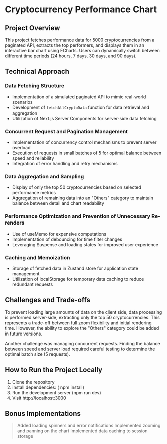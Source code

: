 # Cryptocurrency Performance Chart

## Project Overview

This project fetches performance data for 5000 cryptocurrencies from a paginated API, extracts the top performers, and displays them in an interactive bar chart using ECharts. Users can dynamically switch between different time periods (24 hours, 7 days, 30 days, and 90 days).

## Technical Approach

### Data Fetching Structure

- Implementation of a simulated paginated API to mimic real-world scenarios
- Development of `fetchAllCryptoData` function for data retrieval and aggregation
- Utilization of Next.js Server Components for server-side data fetching

### Concurrent Request and Pagination Management

- Implementation of concurrency control mechanisms to prevent server overload
- Execution of requests in small batches of 5 for optimal balance between speed and reliability
- Integration of error handling and retry mechanisms

### Data Aggregation and Sampling

- Display of only the top 50 cryptocurrencies based on selected performance metrics
- Aggregation of remaining data into an "Others" category to maintain balance between detail and chart readability

### Performance Optimization and Prevention of Unnecessary Re-renders

- Use of useMemo for expensive computations
- Implementation of debouncing for time filter changes
- Leveraging Suspense and loading states for improved user experience

### Caching and Memoization

- Storage of fetched data in Zustand store for application state management
- Utilization of localStorage for temporary data caching to reduce redundant requests

## Challenges and Trade-offs

To prevent loading large amounts of data on the client side, data processing is performed server-side, extracting only the top 50 cryptocurrencies. This represents a trade-off between full zoom flexibility and initial rendering time. However, the ability to explore the "Others" category could be added in future versions.

Another challenge was managing concurrent requests. Finding the balance between speed and server load required careful testing to determine the optimal batch size (5 requests).

## How to Run the Project Locally

1. Clone the repository
2. install dependencies: ( npm install)
3. Run the development server (npm run dev)
4. Visit http://localhost:3000

## Bonus Implementations

> Added loading spinners and error notifications
> Implemented zooming and panning on the chart
> Implemented data caching to session storage
